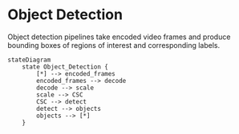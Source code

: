# Object Detection

Object detection pipelines take encoded video frames and produce bounding boxes of regions of interest and corresponding labels.

```mermaid
stateDiagram
    state Object_Detection {
        [*] --> encoded_frames
        encoded_frames --> decode
        decode --> scale
        scale --> CSC
        CSC --> detect
        detect --> objects
        objects --> [*]
    }
   
```
